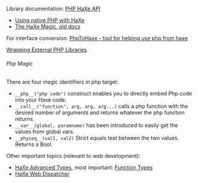 Library documentation: [PHP HaXe API](http://api.haxe.org/php/index.html)

 * [Using native PHP with HaXe](http://www.aymericlamboley.fr/blog/using-native-php-with-haxe-php/)
 * [The HaXe Magic, old docs](http://old.haxe.org/doc/advanced/magic)

For interface conversion: [PhpToHaxe - tool for helping use php from haxe](http://phptohaxe.haqteam.com/code.php)

[Wrapping External PHP Libraries](http://old.haxe.org/doc/php/extern_libraries)

###### Php Magic

There are four magic identifiers in php target:

 * `__php__("php code")` construct enables you to directly embed Php code into your Haxe code.
 * `__call__("function", arg, arg, arg...)` calls a php function with the desired number of arguments and returns whatever the php function returns.
 * `__var__(global, paramname)` has been introduced to easily get the values from global vars.
 * `__physeq__(val1, val2)` Strict equals test between the two values. Returns a Bool.

Other important topics (relevant to web development):

* [HaXe Advanced Types](http://old.haxe.org/ref/type_advanced), most important: [Function Types](http://old.haxe.org/ref/type_advanced#functions)
* [HaXe Web Dispatcher](http://old.haxe.org/manual/dispatch)
